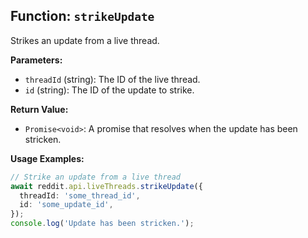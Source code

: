 ## Function: `strikeUpdate`

Strikes an update from a live thread.

**Parameters:**

- `threadId` (string): The ID of the live thread.
- `id` (string): The ID of the update to strike.

**Return Value:**

- `Promise<void>`: A promise that resolves when the update has been stricken.

**Usage Examples:**

```typescript
// Strike an update from a live thread
await reddit.api.liveThreads.strikeUpdate({
  threadId: 'some_thread_id',
  id: 'some_update_id',
});
console.log('Update has been stricken.');
```
